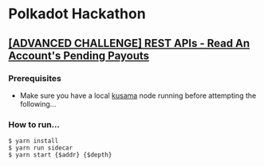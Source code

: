 # Polkadot Hackathon

## [[ADVANCED CHALLENGE] REST APIs - Read An Account's Pending Payouts](https://gitcoin.co/issue/Polkadot-Network/hello-world-by-polkadot/5/100023931)

### Prerequisites

- Make sure you have a local [kusama](https://github.com/paritytech/polkadot) node running before attempting the following...

### How to run...

```
$ yarn install
$ yarn run sidecar
$ yarn start {$addr} {$depth}
```